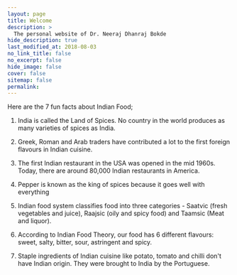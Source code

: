 ```yaml
---
layout: page
title: Welcome
description: >
  The personal website of Dr. Neeraj Dhanraj Bokde
hide_description: true
last_modified_at: 2018-08-03
no_link_title: false 
no_excerpt: false 
hide_image: false
cover: false
sitemap: false
permalink: 
---
```

Here are the 7 fun facts about Indian Food;

1. India is called the Land of Spices. No country in the world produces as many varieties of spices as India.

2. Greek, Roman and Arab traders have contributed a lot to the first foreign flavours in Indian cuisine.

3. The first Indian restaurant in the USA was opened in the mid 1960s. Today, there are around 80,000 Indian restaurants in America.

4. Pepper is known as the king of spices because it goes well with everything

5. Indian food system classifies food into three categories - Saatvic (fresh vegetables and juice), Raajsic (oily and spicy food) and Taamsic (Meat and liquor).

6. According to Indian Food Theory, our food has 6 different flavours: sweet, salty, bitter, sour, astringent and spicy.

7. Staple ingredients of Indian cuisine like potato, tomato and chilli don't have Indian origin. They were brought to India by the Portuguese.
